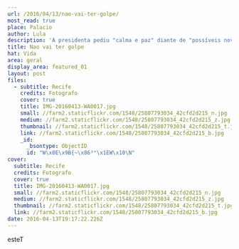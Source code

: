 ```yaml
---
url: /2016/04/13/nao-vai-ter-golpe/
most_read: true
place: Palacio
author: Lula
description: 'A presidenta pediu "calma e paz" diante de "possíveis novos ataques desesperados" contra seu governo'
title: Nao vai ter golpe
hat: Vida
area: geral
display_area: featured_01
layout: post
files:
  - subtitle: Recife
    credits: Fotografo
    cover: true
    title: IMG-20160413-WA0017.jpg
    small: //farm2.staticflickr.com/1548/25807793034_42cfd2d215_n.jpg
    medium: //farm2.staticflickr.com/1548/25807793034_42cfd2d215_z.jpg
    thumbnail: //farm2.staticflickr.com/1548/25807793034_42cfd2d215_t.jpg
    link: //farm2.staticflickr.com/1548/25807793034_42cfd2d215_b.jpg
    _id:
      _bsontype: ObjectID
      id: "W\x0E\x9B{~\x86³°\x1EW\x10\N"
cover:
  subtitle: Recife
  credits: Fotografo
  cover: true
  title: IMG-20160413-WA0017.jpg
  small: //farm2.staticflickr.com/1548/25807793034_42cfd2d215_n.jpg
  medium: //farm2.staticflickr.com/1548/25807793034_42cfd2d215_z.jpg
  thumbnail: //farm2.staticflickr.com/1548/25807793034_42cfd2d215_t.jpg
  link: //farm2.staticflickr.com/1548/25807793034_42cfd2d215_b.jpg
date: 2016-04-13T19:17:22.226Z
---
```

<p>esteT</p>

